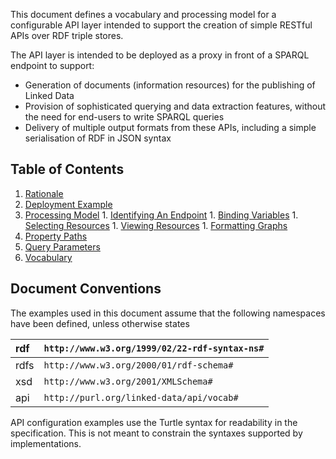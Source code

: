 This document defines a vocabulary and processing model for a configurable API layer intended to support the creation of simple RESTful APIs over RDF triple stores.

The API layer is intended to be deployed as a proxy in front of a SPARQL endpoint to support:

  * Generation of documents (information resources) for the publishing of Linked Data
  * Provision of sophisticated querying and data extraction features, without the need for end-users to write SPARQL queries
  * Delivery of multiple output formats from these APIs, including a simple serialisation of RDF in JSON syntax

## Table of Contents ##

  1. [Rationale](http://code.google.com/p/linked-data-api/wiki/API_Rationale)
  1. [Deployment Example](http://code.google.com/p/linked-data-api/wiki/API_Deployment_Example)
  1. [Processing Model](http://code.google.com/p/linked-data-api/wiki/API_Processing_Model)
    1. [Identifying An Endpoint](http://code.google.com/p/linked-data-api/wiki/API_Identifying_An_Endpoint)
    1. [Binding Variables](http://code.google.com/p/linked-data-api/wiki/API_Binding_Variables)
    1. [Selecting Resources](http://code.google.com/p/linked-data-api/wiki/API_Selecting_Resources)
    1. [Viewing Resources](http://code.google.com/p/linked-data-api/wiki/API_Viewing_Resources)
    1. [Formatting Graphs](http://code.google.com/p/linked-data-api/wiki/API_Formatting_Graphs)
  1. [Property Paths](http://code.google.com/p/linked-data-api/wiki/API_Property_Paths)
  1. [Query Parameters](http://code.google.com/p/linked-data-api/wiki/API_Query_Parameters)
  1. [Vocabulary](http://code.google.com/p/linked-data-api/wiki/API_Vocabulary)

## Document Conventions ##

The examples used in this document assume that the following namespaces have been defined, unless otherwise states

|rdf|`http://www.w3.org/1999/02/22-rdf-syntax-ns#`|
|:--|:--------------------------------------------|
|rdfs|`http://www.w3.org/2000/01/rdf-schema#`|
|xsd|`http://www.w3.org/2001/XMLSchema#`|
|api|`http://purl.org/linked-data/api/vocab#`|

API configuration examples use the Turtle syntax for readability in the specification. This is not meant to constrain the syntaxes supported by implementations.